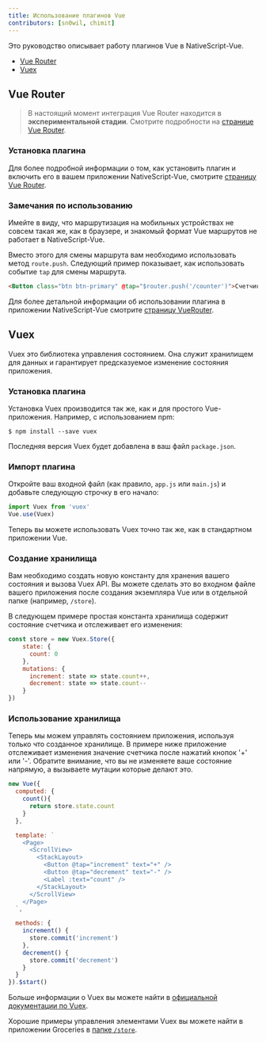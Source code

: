 ```yaml
---
title: Использование плагинов Vue
contributors: [sn0wil, chimit]
---
```


Это руководство описывает работу плагинов Vue в NativeScript-Vue.

* [Vue Router](#vue-router)
* [Vuex](#vuex)

## Vue Router

> В настоящий момент интеграция Vue Router находится в **экспериментальной стадии**. Смотрите подробности на [странице Vue Router](/ru/docs/routing/vue-router/).

### Установка плагина

Для более подробной информации о том, как установить плагин и включить его в вашем приложении NativeScript-Vue, смотрите [страницу Vue Router](/ru/docs/routing/vue-router/).

### Замечания по использованию

Имейте в виду, что маршрутизация на мобильных устройствах не совсем такая же, как в браузере, и знакомый формат Vue маршрутов не работает в NativeScript-Vue.

Вместо этого для смены маршрута вам необходимо использовать метод `route.push`. Следующий пример показывает, как использовать событие `tap` для смены маршрута.

```HTML
<Button class="btn btn-primary" @tap="$router.push('/counter')">Счетчик</Button>
```

Для более детальной информации об использовании плагина в приложении NativeScript-Vue смотрите [страницу VueRouter](/ru/docs/routing/vue-router/).

## Vuex

Vuex это библиотека управления состоянием. Она служит хранилищем для данных и гарантирует предсказуемое изменение состояния приложения.

### Установка плагина

Установка Vuex производится так же, как и для простого Vue-приложения. Например, с использованием npm:

```shell
$ npm install --save vuex
```

Последняя версия Vuex будет добавлена в ваш файл `package.json`.

### Импорт плагина

Откройте ваш входной файл (как правило, `app.js` или `main.js`) и добавьте следующую строчку в его начало:

```js
import Vuex from 'vuex'
Vue.use(Vuex)
```

Теперь вы можете использовать Vuex точно так же, как в стандартном приложении Vue.

### Создание хранилища

Вам необходимо создать новую константу для хранения вашего состояния и вызова Vuex API. Вы можете сделать это во входном файле вашего приложения после создания экземпляра Vue или в отдельной папке (например, `/store`).

В следующем примере простая константа хранилища содержит состояние счетчика и отслеживает его изменения:

```js
const store = new Vuex.Store({
    state: {
      count: 0
    },
    mutations: {
      increment: state => state.count++,
      decrement: state => state.count--
    }
})
```

### Использование хранилища

Теперь мы можем управлять состоянием приложения, используя только что созданное хранилище. В примере ниже приложение отслеживает изменения значение счетчика после нажатий кнопок '+' или '-'. Обратите внимание, что вы не изменяете ваше состояние напрямую, а вызываете мутации которые делают это.

```js
new Vue({
  computed: {
    count(){
      return store.state.count
    }
  },

  template: `
    <Page>
      <ScrollView>
        <StackLayout>
          <Button @tap="increment" text="+" />
          <Button @tap="decrement" text="-" />
          <Label :text="count" />
        </StackLayout>
      </ScrollView>
    </Page>
  `,

  methods: {
    increment() {
      store.commit('increment')
    },
    decrement() {
      store.commit('decrement')
    }
  }
}).$start()
```

Больше информации о Vuex вы можете найти в [официальной документации по Vuex](https://vuex.vuejs.org/ru/).

Хорошие примеры управления элементами Vuex вы можете найти в приложении Groceries в [папке `/store`](https://github.com/tralves/groceries-ns-vue/tree/master/src/store).
